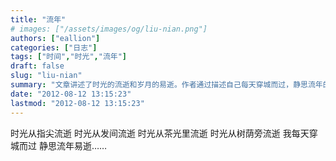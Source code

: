 ```yaml
---
title: "流年"
# images: ["/assets/images/og/liu-nian.png"]
authors: ["eallion"]
categories: ["日志"]
tags: ["时间","时光","流年"]
draft: false
slug: "liu-nian"
summary: "文章讲述了时光的流逝和岁月的易逝。作者通过描述自己每天穿城而过，静思流年的场景，表达了对时间流逝的感慨。"
date: "2012-08-12 13:15:23"
lastmod: "2012-08-12 13:15:23"
---
```


时光从指尖流逝
时光从发间流逝
时光从茶光里流逝
时光从树荫旁流逝
我每天穿城而过
静思流年易逝……
